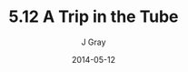 ---
title: '5.12 A Trip in the Tube'
alt: 'Mysteries of the Arcana'
date: '2014-05-12'
author: 'J Gray'
artist: 'Keira'
chapter: '5 Inn Trouble'
filler: false
---